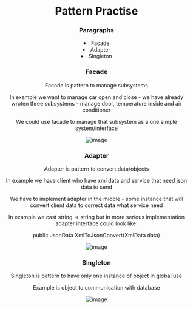 <!DOCTYPE html>
<html>
<head>
</head>
<body style="margin: auto; text-align: center;">
    
<h1> Pattern Practise </h1>
<p />
<h3>Paragraphs</h3>
<li>Facade</li>
<li>Adapter</li>
<li>Singleton</li>


 <h3> Facade </h3>
 <p> Facade is pattern to manage subsystems </p>
 <p>In example we want to manage car open and close - we have already wroten three subsystems - manage door, temperature inside and air conditioner</p>
 <p>We could use facade to manage that subsystem as a one simple system/interface</p>

 ![image](https://github.com/kadisin/PatternsPractise/assets/38622355/f896a45c-c3d2-4a7b-befa-2ba848202335)



 <h3> Adapter </h3>
 <p>Adapter is pattern to convert data/objects</p>
 <p>In example we have client who have xml data and service that need json data to send</p>
 <p>We have to implement adapter in the middle - some instance that will convert client data to correct data what service need</p>
 <p>In example we cast string -> string but in more serious implementation adapter interface could look like:</p>
 <p>public JsonData XmlToJsonConvert(XmlData data)</p>

 ![image](https://github.com/kadisin/PatternsPractise/assets/38622355/eb61392e-c24b-4b10-87f8-0e46e2ea7507)


<h3> Singleton </h3>
<p>Singleton is pattern to have only one instance of object in global use</p>
<p>Example is object to communication with database</p>


![image](https://github.com/kadisin/PatternsPractise/assets/38622355/e2f8ef60-1b2d-42ab-9976-735f573b002f)


 
</body>
</html>
